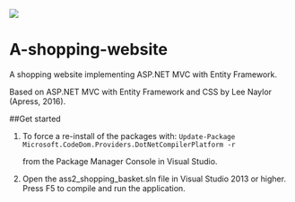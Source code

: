 ![](https://github.com/thestillwaters/A-shopping-website/blob/master/image/Capture.JPG)

# A-shopping-website
A shopping website implementing ASP.NET MVC with Entity Framework.

Based on ASP.NET MVC with Entity Framework and CSS by Lee Naylor (Apress, 2016).

##Get started

1. To force a re-install of the packages with: `Update-Package Microsoft.CodeDom.Providers.DotNetCompilerPlatform -r`

    from the Package Manager Console in Visual Studio. 

2. Open the ass2_shopping_basket.sln file in Visual Studio 2013 or higher. Press F5 to compile and run the application.
